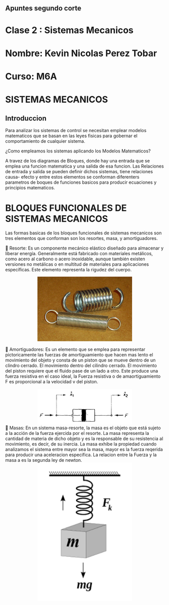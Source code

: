 ## Apuntes segundo corte
# Clase 2 : Sistemas Mecanicos
# Nombre: Kevin Nicolas Perez Tobar
# Curso: M6A

# SISTEMAS MECANICOS
## Introduccion
Para analizar los sistemas de control se necesitan emplear modelos matematicos que se basan en las leyes fisicas para gobernar el comportamiento de cualquier sistema.
>>
 ¿Como empleamos los sistemas aplicando los Modelos Matematicos?
>>
A travez de los diagramas de Bloques, donde hay una entrada que se emplea una funcion matematica y una salida de esa funcion. Las Relaciones de entrada y salida se pueden definir dichos sistemas, tiene relaciones causa- efecto y entre estos elementos se conforman diferenters parametros de boques de funciones basicos para producir ecuaciones y principios matematicos.

# BLOQUES FUNCIONALES DE SISTEMAS MECANICOS
 Las formas basicas de los bloques funcionales de sistemas mecanicos son tres elementos que conforman son los resortes, masa, y amortiguadores.
 >>
 🔑 Resorte: Es un componente mecánico elástico diseñado para almacenar y liberar energía. Generalmente está fabricado con materiales metálicos, como acero al carbono o acero inoxidable, aunque también existen versiones no metálicas o en multitud de materiales para aplicaciones específicas. Este elemento representa la rigudez del cuerpo.
>>
 <div align="center">
 <img src="https://github.com/Djtunder/Apuntes-Dinamica-Sistemas--2-corte/blob/299363ee395bd9bfdcbfe020186725f9588064a1/resorte.jpg" width="300">
  </div>


🔑 Amortiguadores: Es un elemento que se emplea para representar pictoricamente las fuerzas de amortiguamiento que hacen mas lento el movimiento del objeto y consta de un piston que se mueve dentro de un clindro cerrado. El movimiento dentro del cilindro cerrado. El movimiento del piston requiere que el fluido pase de un lado a otro. Este produce una fuerza resistiva en el caso ideal, la Fuerza resistiva o de amaortiguamiento F es proporcional a la velocidad v del piston.
 >>
 <div align="center">
<img src="https://github.com/Djtunder/Apuntes-Dinamica-Sistemas--2-corte/blob/99ed05eb858429fc36236baf1b4e36178d610819/Build/amortiguador.jpg.png" width="300">
 </div>
 🔑 Masas: En un sistema masa-resorte, la masa es el objeto que está sujeto a la acción de la fuerza ejercida por el resorte. La masa representa la cantidad de materia de dicho objeto y es la responsable de su resistencia al movimiento, es decir, de su inercia. La masa exhibe la propiedad cuando analizamos el sistema entre mayor sea la masa, mayor es la fuerza reqerida para producir una aceleracion especifica. La relacion entre la Fuerza y la masa a es la segunda ley de newton.

 <div align="center">
 <img src="https://github.com/Djtunder/Apuntes-Dinamica-Sistemas--2-corte/blob/c13787753e34825e7a5794230e020255ca72a419/Build/masa.jpg" width="300">
 </div>
 
 
  
 
